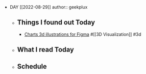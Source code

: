 - DAY [[2022-08-29]]
  author:: geekplux
	- ## Things I found out Today
		- [Charts 3d illustrations for Figma](https://charts.wannathis.one) #[[3D Visualization]] #3d
	- ## What I read Today
	- ## Schedule